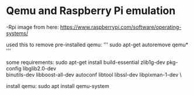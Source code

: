 # Qemu and Raspberry Pi emulation

-Rpi image from here: https://www.raspberrypi.com/software/operating-systems/

used this to remove pre-installed qemu:
 ''' sudo apt-get autoremove qemu* '''

some requirements:
  sudo apt-get install build-essential zlib1g-dev pkg-config libglib2.0-dev \
binutils-dev libboost-all-dev autoconf libtool libssl-dev libpixman-1-dev \

install qemu:
  sudo apt install qemu-system


  
